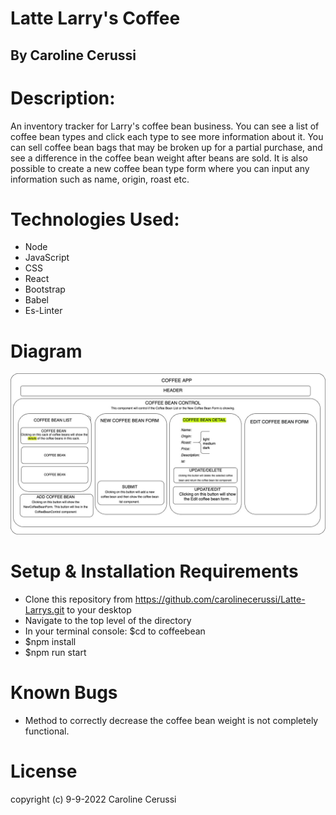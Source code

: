 # Latte Larry's Coffee

## By Caroline Cerussi

# Description:

An inventory tracker for Larry's coffee bean business. You can see a list of coffee bean types and click each type to see more information about it. You can sell coffee bean bags that may be broken up for a partial purchase, and see a difference in the coffee bean weight after beans are sold. It is also possible to create a new coffee bean type form where you can input any information such as name, origin, roast etc.



# Technologies Used: 

* Node
* JavaScript
* CSS
* React
* Bootstrap
* Babel
* Es-Linter


# Diagram 
![CoffeeBeanControl Graph](IMG/Graph.jpg)


# Setup & Installation Requirements

* Clone this repository from https://github.com/carolinecerussi/Latte-Larrys.git to your desktop
* Navigate to the top level of the directory
* In your terminal console: $cd to coffeebean
* $npm install
* $npm run start


# Known Bugs
* Method to correctly decrease the coffee bean weight is not completely functional.

# License 
copyright (c) 9-9-2022 Caroline Cerussi